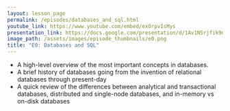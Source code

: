 ```yaml
---
layout: lesson_page
permalink: /episodes/databases_and_sql.html
youtube_link: https://www.youtube.com/embed/exOrpvIsMys
presentation_link: https://docs.google.com/presentation/d/1Av1NSrjfik9dzfbcy72XI5JAsKz_up9BFoNVpeAPGgM
image_path: /assets/images/episode_thumbnails/e0.png
title: "E0: Databases and SQL"
---
```


* A high-level overview of the most important concepts in databases. 
* A brief history of databases going from the invention of relational databases through present-day 
* A quick review of the differences between analytical and transactional databases, distributed and single-node databases, and in-memory vs on-disk databases
